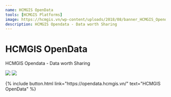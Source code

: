```yaml
---
name: HCMGIS OpenData
tools: [HCMGIS Platforms]
image: https://hcmgis.vn/wp-content/uploads/2018/08/banner_HCMGIS_Opendata_slogan.jpg
description: HCMGIS Opendata - Data worth Sharing
---
```


# HCMGIS OpenData

HCMGIS Opendata - Data worth Sharing

![](https://hcmgis.vn/wp-content/uploads/2018/08/banner_HCMGIS_Opendata_slogan.jpg)
![](https://hcmgis.vn/wp-content/uploads/2018/08/ffff-1024x807.jpg)

<p class="text-center">
{% include button.html link="https://opendata.hcmgis.vn/" text="HCMGIS OpenData" %}
</p>